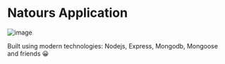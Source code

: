 # Natours Application
![image](https://user-images.githubusercontent.com/31580462/139891536-38a3dec6-781b-4956-a268-7e4209e65e3b.png)

Built using modern technologies: Nodejs, Express, Mongodb, Mongoose and friends 😀
